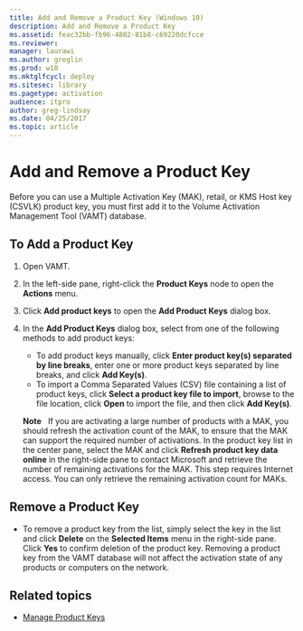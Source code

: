 ```yaml
---
title: Add and Remove a Product Key (Windows 10)
description: Add and Remove a Product Key
ms.assetid: feac32bb-fb96-4802-81b8-c69220dcfcce
ms.reviewer: 
manager: laurawi
ms.author: greglin
ms.prod: w10
ms.mktglfcycl: deploy
ms.sitesec: library
ms.pagetype: activation
audience: itproauthor: greg-lindsay
ms.date: 04/25/2017
ms.topic: article
---
```


# Add and Remove a Product Key

Before you can use a Multiple Activation Key (MAK), retail, or KMS Host key (CSVLK) product key, you must first add it to the Volume Activation Management Tool (VAMT) database.

## To Add a Product Key

1.  Open VAMT.
2.  In the left-side pane, right-click the **Product Keys** node to open the **Actions** menu.
3.  Click **Add product keys** to open the **Add Product Keys** dialog box.
4.  In the **Add Product Keys** dialog box, select from one of the following methods to add product keys:
    -   To add product keys manually, click **Enter product key(s) separated by line breaks**, enter one or more product keys separated by line breaks, and click **Add Key(s)**.
    -   To import a Comma Separated Values (CSV) file containing a list of product keys, click **Select a product key file to import**, browse to the file location, click **Open** to import the file, and then click **Add Key(s)**.

    **Note**  
    If you are activating a large number of products with a MAK, you should refresh the activation count of the MAK, to ensure that the MAK can support the required number of activations. In the product key list in the center pane, select the MAK and click **Refresh product key data online** in the right-side pane to contact Microsoft and retrieve the number of remaining activations for the MAK. This step requires Internet access. You can only retrieve the remaining activation count for MAKs.

## Remove a Product Key

-   To remove a product key from the list, simply select the key in the list and click **Delete** on the **Selected Items** menu in the right-side pane. Click **Yes** to confirm deletion of the product key. Removing a product key from the VAMT database will not affect the activation state of any products or computers on the network.

## Related topics

- [Manage Product Keys](manage-product-keys-vamt.md)
